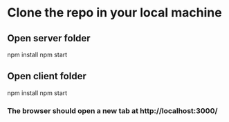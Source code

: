 # Clone the repo in your local machine

## Open server folder

npm install
npm start

## Open client folder

npm install
npm start

### The browser should open a new tab at http://localhost:3000/
